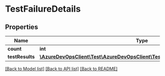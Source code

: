 # TestFailureDetails

## Properties
Name | Type | Description | Notes
------------ | ------------- | ------------- | -------------
**count** | **int** |  | [optional] 
**testResults** | [**\AzureDevOpsClient\Test\AzureDevOpsClient\Test\Model\TestCaseResultIdentifier[]**](TestCaseResultIdentifier.md) |  | [optional] 

[[Back to Model list]](../README.md#documentation-for-models) [[Back to API list]](../README.md#documentation-for-api-endpoints) [[Back to README]](../README.md)


